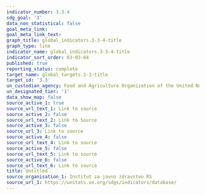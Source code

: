 ```yaml
---
indicator_number: 3.3.4
sdg_goal: '3'
data_non_statistical: false
goal_meta_link: 
goal_meta_link_text: 
graph_title: global_indicators.3-3-4-title
graph_type: line
indicator_name: global_indicators.3-3-4-title
indicator_sort_order: 03-03-04
published: true
reporting_status: complete
target_name: global_targets.3-3-title
target_id: '3.3'
un_custodian_agency: Food and Agriculture Organization of the United Nations (FAO)
un_designated_tier: '1'
data_show_map: false
source_active_1: true
source_url_text_1: Link to source
source_active_2: false
source_url_text_2: Link to Source
source_active_3: false
source_url_3: Link to source
source_active_4: false
source_url_text_4: Link to source
source_active_5: false
source_url_text_5: Link to source
source_active_6: false
source_url_text_6: Link to source
title: Untitled
source_organisation_1: Institut za javno zdravstvo RS
source_url_1: https://unstats.un.org/sdgs/indicators/database/
---
```

